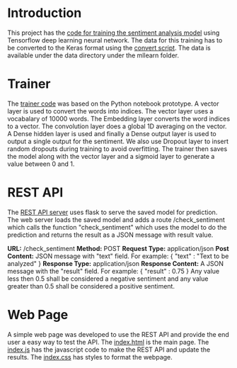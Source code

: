# Introduction
This project has the [code for training the sentiment analysis model](sentiment_trainer.py) using Tensorflow deep learning neural network. The data for this training has to be converted to the Keras format using the [convert script](convert_to_keras_dataset.py). The data is available under the data directory under the mllearn folder.

# Trainer
The [trainer code](sentiment_trainer.py) was based on the Python notebook prototype. A vector layer is used to convert the words into indices. The vector layer uses a vocabalary of 10000 words. The Embedding layer converts the word indices to a vector.  The convolution layer does a global 1D averaging on the vector. A Dense hidden layer is used and finally a Dense output layer is used to output a single output for the sentiment. We also use Dropout layer to insert random dropouts during training to avoid overfitting. 
The trainer then saves the model along with the vector layer and a sigmoid layer to generate a value between 0 and 1. 

# REST API
The [REST API server](sentiment_rest_server.py) uses flask to serve the saved model for prediction. The web server loads the saved model and adds a route /check_sentiment which calls the function "check_sentiment" which uses the model to do the prediction and returns the result as a JSON message with result value. 

**URL:** /check_sentiment
**Method:** POST
**Request Type:**  application/json
**Post Content:** JSON message with "text" field. For example:
    {
      "text" : "Text to be analyzed"
    }
**Response Type:** application/json
**Response Content:** A JSON message with the "result" field. For example:
    {
       "result" : 0.75
    }
 Any value less then 0.5 shall be considered a negative sentiment and any value greater than 0.5 shall be considered a positive sentiment. 

# Web Page
 A simple web page was developed to use the REST API and provide the end user a easy way to test the API. The [index.html](index.html) is the main page. The [index.js](index.js) has the javascript code to make the REST API and update the results. The [index.css](index.css) has styles to format the webpage.

